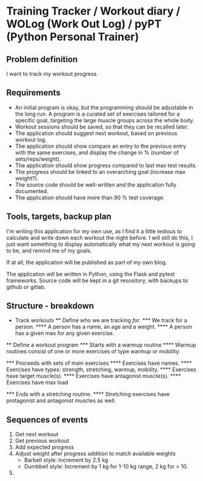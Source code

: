# Training Tracker / Workout diary / WOLog (Work Out Log) / pyPT (Python Personal Trainer)

## Problem definition
I want to track my workout progress.

## Requirements
* An initial program is okay, but the programming should be adjustable
  in the long run. A program is a curated set of exercises tailored for a
  specific goal, targeting the large muscle groups across the whole body.
* Workout sessions should be saved, so that they can be recalled later.
* The application should suggest next workout, based on previous workout log.
* The application should show compare an entry to the previous entry with the
  same exercises, and display the change in % (number of sets/reps/weight).
* The application should show progress compared to last max test results.
* The progress should be linked to an overarching goal (increase max weight?).
* The source code should be well-written and the application fully documented.
* The application should have more than 90 % test coverage.

## Tools, targets, backup plan
I'm writing this application for my own use, as I find it a little tedious to
calculate and write down each workout the night before. I will still do this,
I just want something to display automatically what my next workout is going to
be, and remind me of my goals.

If at all, the application will be published as part of my own blog. 

The application will be written in Python, using the Flask and pytest frameworks.
Source code will be kept in a git resository, with backups to github or gitlab.

## Structure - breakdown
* Track workouts
** Define who we are tracking _for_.
*** We track for a person.
**** A person has a name, an age and a weight.
**** A person has a given max for any given exercise.

** Define a workout program
*** Starts with a warmup routine
**** Warmup routines consist of one or more exercises of type warmup or mobility.

*** Proceeds with sets of main exercises
**** Exercises have names.
**** Exercises have types: strength, stretching, warmup, mobility.
**** Exercises have target muscle(s).
**** Exercises have antagonist muscle(s).
**** Exercises have max load

*** Ends with a stretching routine.
**** Stretching exercises have protagonist and antagonist muscles as well.

## Sequences of events
1. Get next workout
  1. Get previous workout
  1. Add expected progress
  1. Adjust weight after progress addition to match available weights
     - Barbell style: Increment by 2.5 kg
     - Dumbbell style: Increment by 1 kg for 1-10 kg range, 2 kg for > 10.
  1. 

